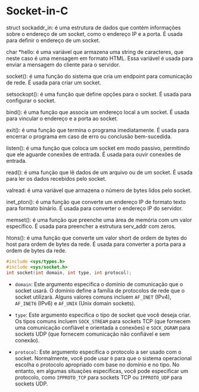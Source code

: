 # Socket-in-C

struct sockaddr_in: é uma estrutura de dados que contém informações sobre o endereço de um socket, como o endereço IP e a porta. É usada para definir o endereço de um socket.

char *hello: é uma variável que armazena uma string de caracteres, que neste caso é uma mensagem em formato HTML. Essa variável é usada para enviar a mensagem do cliente para o servidor.

socket(): é uma função do sistema que cria um endpoint para comunicação de rede. É usada para criar um socket.

setsockopt(): é uma função que define opções para o socket. É usada para configurar o socket.

bind(): é uma função que associa um endereço local a um socket. É usada para vincular o endereço e a porta ao socket.

exit(): é uma função que termina o programa imediatamente. É usada para encerrar o programa em caso de erro ou conclusão bem-sucedida.

listen(): é uma função que coloca um socket em modo passivo, permitindo que ele aguarde conexões de entrada. É usada para ouvir conexões de entrada.

read(): é uma função que lê dados de um arquivo ou de um socket. É usada para ler os dados recebidos pelo socket.

valread: é uma variável que armazena o número de bytes lidos pelo socket.

inet_pton(): é uma função que converte um endereço IP de formato texto para formato binário. É usada para converter o endereço IP do servidor.

memset(): é uma função que preenche uma área de memória com um valor específico. É usada para preencher a estrutura serv_addr com zeros.

htons(): é uma função que converte um valor short de ordem de bytes do host para ordem de bytes da rede. É usada para converter a porta para a ordem de bytes da rede.

```c
#include <sys/types.h>
#include <sys/socket.h>
int socket(int domain, int type, int protocol);
```

- `domain`: Este argumento especifica o domínio de comunicação que o socket usará. O domínio define a família de protocolos de rede que o socket utilizará. Alguns valores comuns incluem `AF_INET` (IPv4), `AF_INET6` (IPv6) e `AF_UNIX` (Unix domain sockets).

- `type`: Este argumento especifica o tipo de socket que você deseja criar. Os tipos comuns incluem `SOCK_STREAM` para sockets TCP (que fornecem uma comunicação confiável e orientada a conexões) e `SOCK_DGRAM` para sockets UDP (que fornecem comunicação não confiável e sem conexão).

- `protocol`: Este argumento especifica o protocolo a ser usado com o socket. Normalmente, você pode usar `0` para que o sistema operacional escolha o protocolo apropriado com base no domínio e no tipo. No entanto, em algumas situações específicas, você pode especificar um protocolo, como `IPPROTO_TCP` para sockets TCP ou `IPPROTO_UDP` para sockets UDP.
